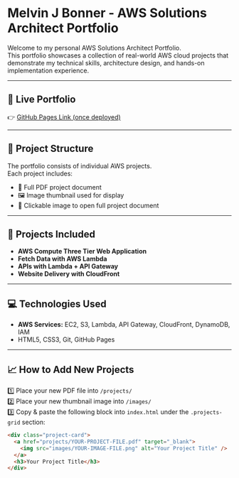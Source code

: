 # Melvin J Bonner - AWS Solutions Architect Portfolio

Welcome to my personal AWS Solutions Architect Portfolio.  
This portfolio showcases a collection of real-world AWS cloud projects that demonstrate my technical skills, architecture design, and hands-on implementation experience.

---

## 🚀 Live Portfolio

👉 [GitHub Pages Link (once deployed)](https://yourusername.github.io/aws-portfolio/)

---

## 📂 Project Structure

The portfolio consists of individual AWS projects.  
Each project includes:

- 📄 Full PDF project document  
- 🖼 Image thumbnail used for display  
- 🔗 Clickable image to open full project document


---

## 🔧 Projects Included

- **AWS Compute Three Tier Web Application**
- **Fetch Data with AWS Lambda**
- **APIs with Lambda + API Gateway**
- **Website Delivery with CloudFront**

---

## 💻 Technologies Used

- **AWS Services:** EC2, S3, Lambda, API Gateway, CloudFront, DynamoDB, IAM
- HTML5, CSS3, Git, GitHub Pages

---

## 📈 How to Add New Projects

1️⃣ Place your new PDF file into `/projects/`  
2️⃣ Place your new thumbnail image into `/images/`  
3️⃣ Copy & paste the following block into `index.html` under the `.projects-grid` section:

```html
<div class="project-card">
  <a href="projects/YOUR-PROJECT-FILE.pdf" target="_blank">
    <img src="images/YOUR-IMAGE-FILE.png" alt="Your Project Title" />
  </a>
  <h3>Your Project Title</h3>
</div>
